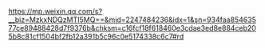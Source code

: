 
https://mp.weixin.qq.com/s?__biz=MzkxNDQzMTI5MQ==&mid=2247484236&idx=1&sn=934faa85463577ce89488428d7f9376b&chksm=c16fcf18f618460e3cdae3ed8e884ceb205b8c81cf1504bf2fb12a391b5c96c0e5174338c6c7#rd
